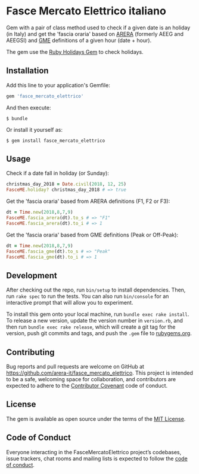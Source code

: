 # Fasce Mercato Elettrico italiano

Gem with a pair of class method used to check if a given date is an holiday (in Italy) and get the 'fascia oraria' based on [ARERA](https://www.arera.it/) (formerly AEEG and AEEGSI) and [GME](https://www.mercatoelettrico.org/) definitions of a given hour (date + hour).

The gem use the [Ruby Holidays Gem](https://github.com/holidays/holidays) to check holidays.

## Installation

Add this line to your application's Gemfile:

```ruby
gem 'fasce_mercato_elettrico'
```

And then execute:

    $ bundle

Or install it yourself as:

    $ gem install fasce_mercato_elettrico

## Usage

Check if a date fall in holiday (or Sunday):
```ruby
christmas_day_2018 = Date.civil(2018, 12, 25)
FasceME.holiday? christmas_day_2018 # => true
```

Get the 'fascia oraria' based from ARERA definitions (F1, F2 or F3):
```ruby
dt = Time.new(2018,8,7,9)
FasceME.fascia_arera(dt).to_s # => "F1"
FasceME.fascia_arera(dt).to_i # => 1
```
Get the 'fascia oraria' based from GME definitions (Peak or Off-Peak):
```ruby
dt = Time.new(2018,8,7,9)
FasceME.fascia_gme(dt).to_s # => "Peak"
FasceME.fascia_gme(dt).to_i # => 1
```

## Development

After checking out the repo, run `bin/setup` to install dependencies. Then, run `rake spec` to run the tests. You can also run `bin/console` for an interactive prompt that will allow you to experiment.

To install this gem onto your local machine, run `bundle exec rake install`. To release a new version, update the version number in `version.rb`, and then run `bundle exec rake release`, which will create a git tag for the version, push git commits and tags, and push the `.gem` file to [rubygems.org](https://rubygems.org).

## Contributing

Bug reports and pull requests are welcome on GitHub at https://github.com/arera-it/fasce_mercato_elettrico. This project is intended to be a safe, welcoming space for collaboration, and contributors are expected to adhere to the [Contributor Covenant](http://contributor-covenant.org) code of conduct.

## License

The gem is available as open source under the terms of the [MIT License](https://opensource.org/licenses/MIT).

## Code of Conduct

Everyone interacting in the FasceMercatoElettrico project’s codebases, issue trackers, chat rooms and mailing lists is expected to follow the [code of conduct](https://github.com/arera-it/fasce_mercato_elettrico/blob/master/CODE_OF_CONDUCT.md).
